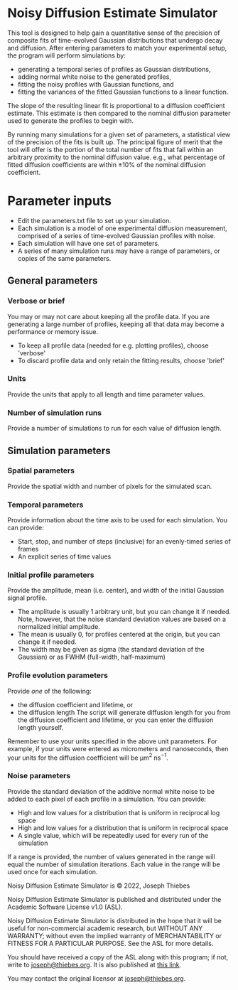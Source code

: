 # Noisy Diffusion Estimate Simulator

This tool is designed to help gain a quantitative sense of the precision of composite fits of time-evolved Gaussian distributions that undergo decay and diffusion. After entering parameters to match your experimental setup, the program will perform simulations by:
- generating a temporal series of profiles as Gaussian distributions,
- adding normal white noise to the generated profiles,
- fitting the noisy profiles with Gaussian functions, and
- fitting the variances of the fitted Gaussian functions to a linear function.

The slope of the resulting linear fit is proportional to a diffusion coefficient estimate. This estimate is then compared to the nominal diffusion parameter used to generate the profiles to begin with.

By running many simulations for a given set of parameters, a statistical view of the precision of the fits is built up. The principal figure of merit that the tool will offer is the portion of the total number of fits that fall within an arbitrary proximity to the nominal diffusion value. e.g., what percentage of fitted diffusion coefficients are within ±10% of the nominal diffusion coefficient. 

# Parameter inputs
- Edit the parameters.txt file to set up your simulation.
- Each simulation is a model of one experimental diffusion measurement, 
  comprised of a series of time-evolved Gaussian profiles with noise.
- Each simulation will have one set of parameters. 
- A series of many simulation runs may have a range of parameters, or copies of the same parameters.

## General parameters

### Verbose or brief
You may or may not care about keeping all the profile data. If you are generating a 
large number of profiles, keeping all that data may become a performance or memory issue. 
- To keep all profile data (needed for e.g. plotting profiles), choose 'verbose'
- To discard profile data and only retain the fitting results, choose 'brief'

### Units
Provide the units that apply to all length and time parameter values.

### Number of simulation runs
Provide a number of simulations to run for each value of diffusion length.

## Simulation parameters

### Spatial parameters
Provide the spatial width and number of pixels for the simulated scan. 

### Temporal parameters
Provide information about the time axis to be used for each simulation. You can provide:
- Start, stop, and number of steps (inclusive) for an evenly-timed series of frames
- An explicit series of time values

### Initial profile parameters
Provide the amplitude, mean (i.e. center), and width of 
the initial Gaussian signal profile.
- The amplitude is usually 1 arbitrary unit, but you can change it if needed. 
  Note, however, that the noise standard deviation values are based on a normalized initial amplitude.
- The mean is usually 0, for profiles centered at the origin, but you can change it if needed.
- The width may be given as sigma (the standard deviation of the Gaussian)
  or as FWHM (full-width, half-maximum)

### Profile evolution parameters
Provide *one* of the following:
- the diffusion coefficient and lifetime, or
- the diffusion length
The script will generate diffusion length for you from the diffusion coefficient and lifetime, 
or you can enter the diffusion length yourself.

Remember to use your units specified in the above unit parameters. 
For example, if your units were entered as 
micrometers and nanoseconds, then your units for the diffusion coefficient will be 
µm$^2$ ns$^{-1}$.

### Noise parameters
Provide the standard deviation of the additive normal white noise
to be added to each pixel of each profile in a simulation. You can provide:
- High and low values for a distribution that is uniform in reciprocal log space
- High and low values for a distribution that is uniform in reciprocal space
- A single value, which will be repeatedly used for every run of the simulation

If a range is provided, the number of values generated in the range will equal 
the number of simulation iterations. Each value in the range will be used once
for each simulation.

Noisy Diffusion Estimate Simulator is © 2022, Joseph Thiebes

Noisy Diffusion Estimate Simulator is published and distributed under the Academic Software License v1.0 (ASL).

Noisy Diffusion Estimate Simulator is distributed in the hope that it will be useful for non-commercial academic research, but WITHOUT ANY WARRANTY; without even the implied warranty of MERCHANTABILITY or FITNESS FOR A PARTICULAR PURPOSE.  See the ASL for more details.

You should have received a copy of the ASL along with this program; if not, write to joseph@thiebes.org.  It is also published at [this link](https://github.com/thiebes/noisy_diffusion_estimate_simulator).

You may contact the original licensor at joseph@thiebes.org.
